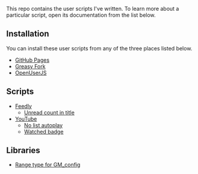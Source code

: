 This repo contains the user scripts I've written. To learn more about a
particular script, open its documentation from the list below.

## Installation

You can install these user scripts from any of the three places listed below.

- [GitHub Pages](https://benblank.github.io/user-scripts/)
- [Greasy Fork](https://greasyfork.org/en/users/928949-benblank)
- [OpenUserJS](https://openuserjs.org/users/five35/scripts)

## Scripts

- [Feedly](https://feedly.com/)
  - [Unread count in title](scripts/feedly-unread-count-in-title.md)
- [YouTube](https://youtube.com/)
  - [No list autoplay](scripts/youtube-no-list-autoplay.md)
  - [Watched badge](scripts/youtube-watched-badge.md)

## Libraries

- [Range type for GM_config](libraries/gm-config-range-type.md)
